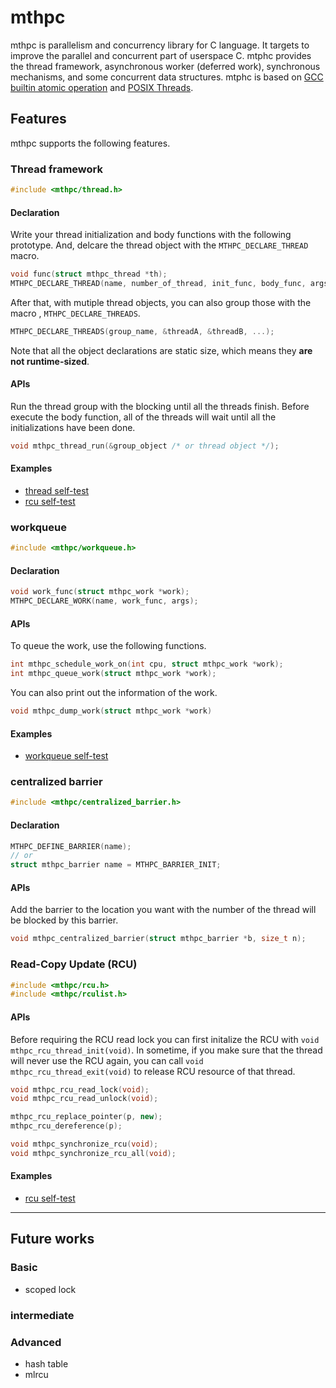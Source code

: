 # mthpc

mthpc is parallelism and concurrency library for C language. It targets to
improve the parallel and concurrent part of userspace C. mtphc provides the
thread framework, asynchronous worker (deferred work), synchronous mechanisms,
and some concurrent data structures. mtphc is based on [GCC builtin atomic operation](https://gcc.gnu.org/onlinedocs/gcc/_005f_005fatomic-Builtins.html)
and [POSIX Threads](https://en.wikipedia.org/wiki/Pthreads).

## Features

mthpc supports the following features.

### Thread framework

```cpp
#include <mthpc/thread.h>
```

#### Declaration

Write your thread initialization and body functions with the following
prototype. And, delcare the thread object with the `MTHPC_DECLARE_THREAD` macro.

```cpp
void func(struct mthpc_thread *th);
MTHPC_DECLARE_THREAD(name, number_of_thread, init_func, body_func, args);
```

After that, with mutiple thread objects, you can also group those with the macro
, `MTHPC_DECLARE_THREADS`.

```cpp
MTHPC_DECLARE_THREADS(group_name, &threadA, &threadB, ...);
```

Note that all the object declarations are static size, which means they
**are not runtime-sized**.

#### APIs

Run the thread group with the blocking until all the threads finish.
Before execute the body function, all of the threads will wait until
all the initializations have been done.

```cpp
void mthpc_thread_run(&group_object /* or thread object */);
```

#### Examples

* [thread self-test](src/thread/test.c)
* [rcu self-test](src/rcu/test.c)


### workqueue

```cpp
#include <mthpc/workqueue.h>
```

#### Declaration

```cpp
void work_func(struct mthpc_work *work);
MTHPC_DECLARE_WORK(name, work_func, args);
```

#### APIs

To queue the work, use the following functions.

```cpp
int mthpc_schedule_work_on(int cpu, struct mthpc_work *work);
int mthpc_queue_work(struct mthpc_work *work);
```

You can also print out the information of the work.

```cpp
void mthpc_dump_work(struct mthpc_work *work)
```

#### Examples

* [workqueue self-test](src/workqueue/test.c)


### centralized barrier

```cpp
#include <mthpc/centralized_barrier.h>
```

#### Declaration

```cpp
MTHPC_DEFINE_BARRIER(name);
// or
struct mthpc_barrier name = MTHPC_BARRIER_INIT;
```

#### APIs

Add the barrier to the location you want with the number of the thread will
be blocked by this barrier.

```cpp
void mthpc_centralized_barrier(struct mthpc_barrier *b, size_t n);
```

###  Read-Copy Update (RCU)

```cpp
#include <mthpc/rcu.h>
#include <mthpc/rculist.h>
```

#### APIs

Before requiring the RCU read lock you can first initalize the RCU with
`void mthpc_rcu_thread_init(void)`.
In sometime, if you make sure that the thread will never use the RCU again,
you can call `void mthpc_rcu_thread_exit(void)` to release RCU resource of
that thread.

```cpp
void mthpc_rcu_read_lock(void);
void mthpc_rcu_read_unlock(void);

mthpc_rcu_replace_pointer(p, new);
mthpc_rcu_dereference(p);

void mthpc_synchronize_rcu(void);
void mthpc_synchronize_rcu_all(void);
```
#### Examples

* [rcu self-test](src/rcu/test.c)

---

## Future works

### Basic

- scoped lock

### intermediate


### Advanced

- hash table
- mlrcu
